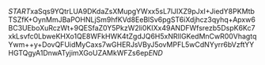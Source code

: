 $START$xaSqs9YQtrLUA9DKdaZsXMupgYWxx5sL7lJIXZ9pJxI+JiedY8PKMtbTSZfK+OynMmJBaPOHNLjSm9hfKVd8EeBlSv6pgST6iXdjhcz3qyhq+Apxw6BC3UEboXuRczWt+9QESfaZ0Y5PkzW2li0KIXx49ANDFWfsrezb5DspK6Kc7xkLsvfc0LbweKHXo1QE8WFkHWK4tZgdJQ6H5xNRlIGKedMnCwR00VhagtqYwm++y+DovQFUidMyCaxs7wGHERJsVByJ5ovMPFL5wCdNYyrr6bVzftYYHGTQgyA1DnwATyjimXGoUZAMkWFZs6ep$END$